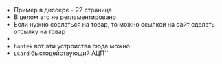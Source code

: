 - Пример в диссере - 22 страница
- В целом это не регламентировано
- Если нужно сослаться на товар, то можно ссылкой на сайт сделать отсылку на товар
-
- `hantek` вот эти устройства сюда можно
- `LCard` быстодействующий АЦП``